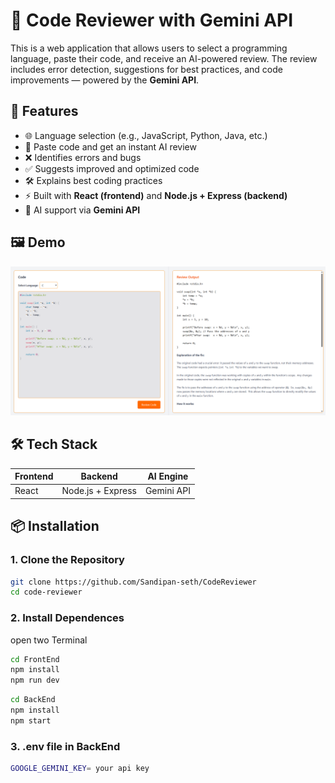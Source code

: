 # 🧠 Code Reviewer with Gemini API

This is a web application that allows users to select a programming language, paste their code, and receive an AI-powered review. The review includes error detection, suggestions for best practices, and code improvements — powered by the **Gemini API**.

## 🚀 Features

- 🌐 Language selection (e.g., JavaScript, Python, Java, etc.)
- 🧾 Paste code and get an instant AI review
- ❌ Identifies errors and bugs
- ✅ Suggests improved and optimized code
- 🛠️ Explains best coding practices
- ⚡ Built with **React (frontend)** and **Node.js + Express (backend)**
- 🔮 AI support via **Gemini API**

## 🖼️ Demo

<img src="./FrontEnd/public/screenshot.png">

## 🛠️ Tech Stack

| Frontend     | Backend        | AI Engine   |
|--------------|----------------|-------------|
| React        | Node.js + Express | Gemini API |

## 📦 Installation

### 1. Clone the Repository

```bash
git clone https://github.com/Sandipan-seth/CodeReviewer
cd code-reviewer
```

### 2. Install Dependences
open two Terminal
```bash
cd FrontEnd
npm install 
npm run dev
```
```bash
cd BackEnd
npm install 
npm start
```

### 3. .env file in BackEnd
```bash
GOOGLE_GEMINI_KEY= your api key
```